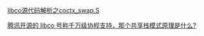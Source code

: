 [libco源代码解析之coctx_swap.S](https://zxylvlp.github.io/blog/coctx_swap.html) 

[腾讯开源的 libco 号称千万级协程支持，那个共享栈模式原理是什么?](https://www.zhihu.com/question/52193579) 